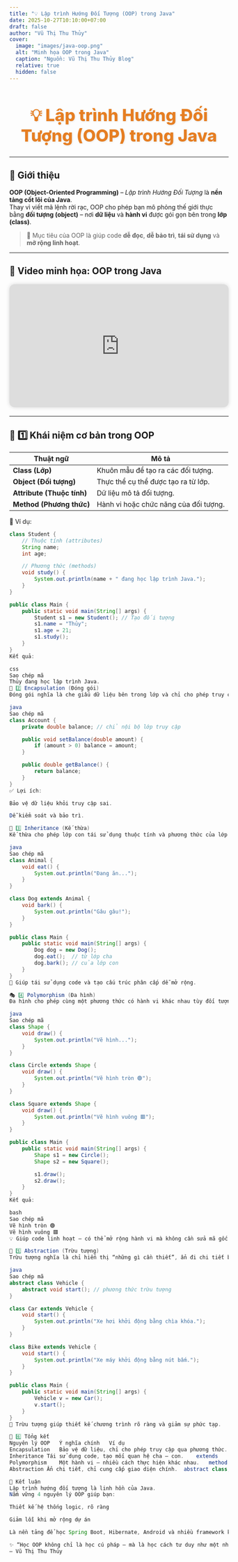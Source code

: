 ```yaml
---
title: "💡 Lập trình Hướng Đối Tượng (OOP) trong Java"
date: 2025-10-27T10:10:00+07:00
draft: false
author: "Vũ Thị Thu Thủy"
cover:
  image: "images/java-oop.png"
  alt: "Minh họa OOP trong Java"
  caption: "Nguồn: Vũ Thị Thu Thủy Blog"
  relative: true
  hidden: false
---
```


<h1 align="center" style="color:#e67e22; font-size:2.4rem; font-weight:800; text-shadow:1px 1px 4px rgba(0,0,0,0.1);">
💡 Lập trình Hướng Đối Tượng (OOP) trong Java
</h1>

---

## 📘 Giới thiệu

**OOP (Object-Oriented Programming)** – *Lập trình Hướng Đối Tượng* là **nền tảng cốt lõi của Java**.  
Thay vì viết mã lệnh rời rạc, OOP cho phép bạn mô phỏng thế giới thực bằng **đối tượng (object)** – nơi **dữ liệu** và **hành vi** được gói gọn bên trong **lớp (class)**.

> 🎯 Mục tiêu của OOP là giúp code **dễ đọc**, **dễ bảo trì**, **tái sử dụng** và **mở rộng linh hoạt**.

---

## 🎥 Video minh họa: OOP trong Java

<div style="position: relative; padding-bottom: 56.25%; height: 0; overflow: hidden; max-width: 100%; border-radius: 12px; box-shadow: 0 0 10px rgba(0,0,0,0.15); margin-bottom: 20px;">
  <iframe 
      src="https://www.youtube.com/embed/qwPvkhemvHA"
      title="Video hướng dẫn OOP trong Java"
      style="position: absolute; top: 0; left: 0; width: 100%; height: 100%; border: 0;"
      allow="accelerometer; autoplay; clipboard-write; encrypted-media; gyroscope; picture-in-picture; web-share"
      allowfullscreen>
  </iframe>
</div>

---

## 🧩 1️⃣ Khái niệm cơ bản trong OOP

| Thuật ngữ | Mô tả |
|------------|--------|
| **Class (Lớp)** | Khuôn mẫu để tạo ra các đối tượng. |
| **Object (Đối tượng)** | Thực thể cụ thể được tạo ra từ lớp. |
| **Attribute (Thuộc tính)** | Dữ liệu mô tả đối tượng. |
| **Method (Phương thức)** | Hành vi hoặc chức năng của đối tượng. |

📘 Ví dụ:

```java
class Student {
    // Thuộc tính (attributes)
    String name;
    int age;

    // Phương thức (methods)
    void study() {
        System.out.println(name + " đang học lập trình Java.");
    }
}

public class Main {
    public static void main(String[] args) {
        Student s1 = new Student(); // Tạo đối tượng
        s1.name = "Thủy";
        s1.age = 21;
        s1.study();
    }
}
Kết quả:

css
Sao chép mã
Thủy đang học lập trình Java.
🧱 2️⃣ Encapsulation (Đóng gói)
Đóng gói nghĩa là che giấu dữ liệu bên trong lớp và chỉ cho phép truy cập thông qua các getter/setter.

java
Sao chép mã
class Account {
    private double balance; // chỉ nội bộ lớp truy cập

    public void setBalance(double amount) {
        if (amount > 0) balance = amount;
    }

    public double getBalance() {
        return balance;
    }
}
✅ Lợi ích:

Bảo vệ dữ liệu khỏi truy cập sai.

Dễ kiểm soát và bảo trì.

🧬 3️⃣ Inheritance (Kế thừa)
Kế thừa cho phép lớp con tái sử dụng thuộc tính và phương thức của lớp cha.

java
Sao chép mã
class Animal {
    void eat() {
        System.out.println("Đang ăn...");
    }
}

class Dog extends Animal {
    void bark() {
        System.out.println("Gâu gâu!");
    }
}

public class Main {
    public static void main(String[] args) {
        Dog dog = new Dog();
        dog.eat();  // từ lớp cha
        dog.bark(); // của lớp con
    }
}
🧠 Giúp tái sử dụng code và tạo cấu trúc phân cấp dễ mở rộng.

🎭 4️⃣ Polymorphism (Đa hình)
Đa hình cho phép cùng một phương thức có hành vi khác nhau tùy đối tượng cụ thể.

java
Sao chép mã
class Shape {
    void draw() {
        System.out.println("Vẽ hình...");
    }
}

class Circle extends Shape {
    void draw() {
        System.out.println("Vẽ hình tròn 🟢");
    }
}

class Square extends Shape {
    void draw() {
        System.out.println("Vẽ hình vuông 🟥");
    }
}

public class Main {
    public static void main(String[] args) {
        Shape s1 = new Circle();
        Shape s2 = new Square();

        s1.draw();
        s2.draw();
    }
}
Kết quả:

bash
Sao chép mã
Vẽ hình tròn 🟢
Vẽ hình vuông 🟥
💡 Giúp code linh hoạt – có thể mở rộng hành vi mà không cần sửa mã gốc.

🧠 5️⃣ Abstraction (Trừu tượng)
Trừu tượng nghĩa là chỉ hiển thị “những gì cần thiết”, ẩn đi chi tiết bên trong.

java
Sao chép mã
abstract class Vehicle {
    abstract void start(); // phương thức trừu tượng
}

class Car extends Vehicle {
    void start() {
        System.out.println("Xe hơi khởi động bằng chìa khóa.");
    }
}

class Bike extends Vehicle {
    void start() {
        System.out.println("Xe máy khởi động bằng nút bấm.");
    }
}

public class Main {
    public static void main(String[] args) {
        Vehicle v = new Car();
        v.start();
    }
}
🧩 Trừu tượng giúp thiết kế chương trình rõ ràng và giảm sự phức tạp.

🚀 6️⃣ Tổng kết
Nguyên lý OOP	Ý nghĩa chính	Ví dụ
Encapsulation	Bảo vệ dữ liệu, chỉ cho phép truy cập qua phương thức.	private, get/set
Inheritance	Tái sử dụng code, tạo mối quan hệ cha – con.	extends
Polymorphism	Một hành vi – nhiều cách thực hiện khác nhau.	method overriding
Abstraction	Ẩn chi tiết, chỉ cung cấp giao diện chính.	abstract class, interface

💬 Kết luận
Lập trình hướng đối tượng là linh hồn của Java.
Nắm vững 4 nguyên lý OOP giúp bạn:

Thiết kế hệ thống logic, rõ ràng

Giảm lỗi khi mở rộng dự án

Là nền tảng để học Spring Boot, Hibernate, Android và nhiều framework khác.

✨ “Học OOP không chỉ là học cú pháp – mà là học cách tư duy như một nhà phát triển chuyên nghiệp.”
— Vũ Thị Thu Thủy